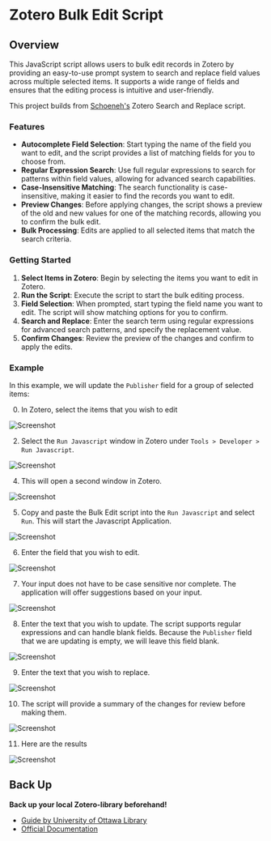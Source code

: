 # Zotero Bulk Edit Script

## Overview

This JavaScript script allows users to bulk edit records in Zotero by providing an easy-to-use prompt system to search and replace field values across multiple selected items. It supports a wide range of fields and ensures that the editing process is intuitive and user-friendly.

This project builds from [Schoeneh's](https://github.com/Schoeneh) Zotero Search and Replace script.

### Features

- **Autocomplete Field Selection**: Start typing the name of the field you want to edit, and the script provides a list of matching fields for you to choose from.
- **Regular Expression Search**: Use full regular expressions to search for patterns within field values, allowing for advanced search capabilities.
- **Case-Insensitive Matching**: The search functionality is case-insensitive, making it easier to find the records you want to edit.
- **Preview Changes**: Before applying changes, the script shows a preview of the old and new values for one of the matching records, allowing you to confirm the bulk edit.
- **Bulk Processing**: Edits are applied to all selected items that match the search criteria.

### Getting Started
1. **Select Items in Zotero**: Begin by selecting the items you want to edit in Zotero.
2. **Run the Script**: Execute the script to start the bulk editing process.
3. **Field Selection**: When prompted, start typing the field name you want to edit. The script will show matching options for you to confirm.
4. **Search and Replace**: Enter the search term using regular expressions for advanced search patterns, and specify the replacement value.
5. **Confirm Changes**: Review the preview of the changes and confirm to apply the edits.

### Example

In this example, we will update the `Publisher` field for a group of selected items:

0. In Zotero, select the items that you wish to edit

![Screenshot](doc/zotero_0.png)

2. Select the `Run Javascript` window in Zotero under `Tools > Developer > Run Javascript`.

![Screenshot](doc/zotero_1.png)

4. This will open a second window in Zotero.

![Screenshot](doc/zotero_2.png)

5. Copy and paste the Bulk Edit script into the `Run Javascript` and select `Run`. This will start the Javascript Application.

![Screenshot](doc/zotero_3.png)

6. Enter the field that you wish to edit.

![Screenshot](doc/zotero_4.png)

7. Your input does not have to be case sensitive nor complete. The application will offer suggestions based on your input.

![Screenshot](doc/zotero_5.png)
  
8. Enter the text that you wish to update. The script supports regular expressions and can handle blank fields. Because the `Publisher` field that we are updating is empty, we will leave this field blank.

![Screenshot](doc/zotero_6.png)

9. Enter the text that you wish to replace.

![Screenshot](doc/zotero_7.png)

10. The script will provide a summary of the changes for review before making them.

![Screenshot](doc/zotero_8.png)

11. Here are the results

![Screenshot](doc/zotero_9.png)

## Back Up
**Back up your local Zotero-library beforehand!**
- [Guide by University of Ottawa Library](https://uottawa.libguides.com/how_to_use_zotero/back_up_and_restore)
- [Official Documentation](https://www.zotero.org/support/zotero_data)
